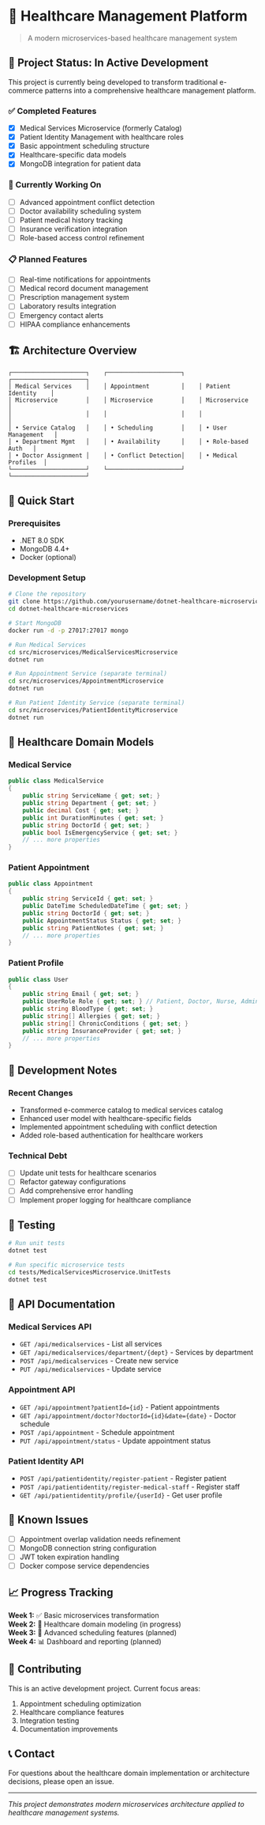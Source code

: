 # 🏥 Healthcare Management Platform
> A modern microservices-based healthcare management system

## 🚧 Project Status: In Active Development

This project is currently being developed to transform traditional e-commerce patterns into a comprehensive healthcare management platform. 

### ✅ Completed Features
- [x] Medical Services Microservice (formerly Catalog)
- [x] Patient Identity Management with healthcare roles
- [x] Basic appointment scheduling structure
- [x] Healthcare-specific data models
- [x] MongoDB integration for patient data

### 🔄 Currently Working On
- [ ] Advanced appointment conflict detection
- [ ] Doctor availability scheduling system
- [ ] Patient medical history tracking
- [ ] Insurance verification integration
- [ ] Role-based access control refinement

### 📋 Planned Features
- [ ] Real-time notifications for appointments
- [ ] Medical record document management
- [ ] Prescription management system
- [ ] Laboratory results integration
- [ ] Emergency contact alerts
- [ ] HIPAA compliance enhancements

## 🏗️ Architecture Overview

```
┌─────────────────────┐    ┌─────────────────────┐    ┌─────────────────────┐
│ Medical Services    │    │ Appointment         │    │ Patient Identity    │
│ Microservice        │    │ Microservice        │    │ Microservice        │
│                     │    │                     │    │                     │
│ • Service Catalog   │    │ • Scheduling        │    │ • User Management   │
│ • Department Mgmt   │    │ • Availability      │    │ • Role-based Auth   │
│ • Doctor Assignment │    │ • Conflict Detection│    │ • Medical Profiles  │
└─────────────────────┘    └─────────────────────┘    └─────────────────────┘
```

## 🚀 Quick Start

### Prerequisites
- .NET 8.0 SDK
- MongoDB 4.4+
- Docker (optional)

### Development Setup
```bash
# Clone the repository
git clone https://github.com/yourusername/dotnet-healthcare-microservices.git
cd dotnet-healthcare-microservices

# Start MongoDB
docker run -d -p 27017:27017 mongo

# Run Medical Services
cd src/microservices/MedicalServicesMicroservice
dotnet run

# Run Appointment Service (separate terminal)
cd src/microservices/AppointmentMicroservice
dotnet run

# Run Patient Identity Service (separate terminal)
cd src/microservices/PatientIdentityMicroservice
dotnet run
```

## 🏥 Healthcare Domain Models

### Medical Service
```csharp
public class MedicalService
{
    public string ServiceName { get; set; }
    public string Department { get; set; }
    public decimal Cost { get; set; }
    public int DurationMinutes { get; set; }
    public string DoctorId { get; set; }
    public bool IsEmergencyService { get; set; }
    // ... more properties
}
```

### Patient Appointment
```csharp
public class Appointment
{
    public string ServiceId { get; set; }
    public DateTime ScheduledDateTime { get; set; }
    public string DoctorId { get; set; }
    public AppointmentStatus Status { get; set; }
    public string PatientNotes { get; set; }
    // ... more properties
}
```

### Patient Profile
```csharp
public class User
{
    public string Email { get; set; }
    public UserRole Role { get; set; } // Patient, Doctor, Nurse, Admin
    public string BloodType { get; set; }
    public string[] Allergies { get; set; }
    public string[] ChronicConditions { get; set; }
    public string InsuranceProvider { get; set; }
    // ... more properties
}
```

## 🔧 Development Notes

### Recent Changes
- Transformed e-commerce catalog to medical services catalog
- Enhanced user model with healthcare-specific fields
- Implemented appointment scheduling with conflict detection
- Added role-based authentication for healthcare workers

### Technical Debt
- [ ] Update unit tests for healthcare scenarios
- [ ] Refactor gateway configurations
- [ ] Add comprehensive error handling
- [ ] Implement proper logging for healthcare compliance

## 🧪 Testing

```bash
# Run unit tests
dotnet test

# Run specific microservice tests
cd tests/MedicalServicesMicroservice.UnitTests
dotnet test
```

## 📝 API Documentation

### Medical Services API
- `GET /api/medicalservices` - List all services
- `GET /api/medicalservices/department/{dept}` - Services by department
- `POST /api/medicalservices` - Create new service
- `PUT /api/medicalservices` - Update service

### Appointment API
- `GET /api/appointment?patientId={id}` - Patient appointments
- `GET /api/appointment/doctor?doctorId={id}&date={date}` - Doctor schedule
- `POST /api/appointment` - Schedule appointment
- `PUT /api/appointment/status` - Update appointment status

### Patient Identity API
- `POST /api/patientidentity/register-patient` - Register patient
- `POST /api/patientidentity/register-medical-staff` - Register staff
- `GET /api/patientidentity/profile/{userId}` - Get user profile

## 🚨 Known Issues
- [ ] Appointment overlap validation needs refinement
- [ ] MongoDB connection string configuration
- [ ] JWT token expiration handling
- [ ] Docker compose service dependencies

## 📈 Progress Tracking

**Week 1:** ✅ Basic microservices transformation  
**Week 2:** 🔄 Healthcare domain modeling (in progress)  
**Week 3:** 📅 Advanced scheduling features (planned)  
**Week 4:** 📊 Dashboard and reporting (planned)  

## 🤝 Contributing

This is an active development project. Current focus areas:
1. Appointment scheduling optimization
2. Healthcare compliance features
3. Integration testing
4. Documentation improvements

## 📞 Contact

For questions about the healthcare domain implementation or architecture decisions, please open an issue.

---
*This project demonstrates modern microservices architecture applied to healthcare management systems.*
